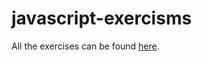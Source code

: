 # javascript-exercisms
All the exercises can be found [here](https://exercism.org/tracks/javascript/exercises).
